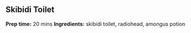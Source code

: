 ## Skibidi Toilet
**Prep time:** 20 mins
**Ingredients:** skibidi toilet, radiohead, amongus potion
